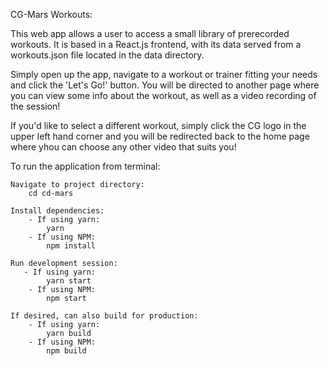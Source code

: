 CG-Mars Workouts:

This web app allows a user to access a small library of prerecorded workouts. It is based in a React.js frontend, with its
data served from a workouts.json file located in the data directory.

Simply open up the app, navigate to a workout or trainer fitting your needs and click the 'Let's Go!' button. You will be
directed to another page where you can view some info about the workout, as well as a video recording of the session!

If you'd like to select a different workout, simply click the CG logo in the upper left hand corner and you will be redirected
back to the home page where yhou can choose any other video that suits you!

To run the application from terminal:

    Navigate to project directory:
        cd cd-mars

    Install dependencies:
        - If using yarn:
            yarn
        - If using NPM:
            npm install

    Run development session:
       - If using yarn:
            yarn start
        - If using NPM:
            npm start

    If desired, can also build for production:
        - If using yarn:
            yarn build
        - If using NPM:
            npm build
